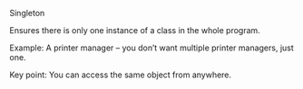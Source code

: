 Singleton

Ensures there is only one instance of a class in the whole program.

Example: A printer manager – you don’t want multiple printer managers, just one.

Key point: You can access the same object from anywhere.
